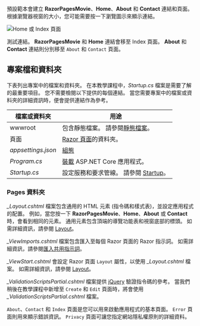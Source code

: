 預設範本會建立 **RazorPagesMovie**、**Home**、**About** 和 **Contact** 連結和頁面。 根據瀏覽器視窗的大小，您可能需要按一下瀏覽圖示來顯示連結。

![Home 或 Index 頁面](../../tutorials/razor-pages/razor-pages-start/_static/home2.png)

測試連結。 **RazorPagesMovie** 和 **Home** 連結會移至 Index 頁面。 **About** 和 **Contact** 連結則分別移至 `About` 和 `Contact` 頁面。

## <a name="project-files-and-folders"></a>專案檔和資料夾

下表列出專案中的檔案和資料夾。 在本教學課程中，*Startup.cs* 檔案是需要了解的最重要項目。 您不需要檢閱以下提供的每個連結。 當您需要專案中的檔案或資料夾的詳細資訊時，便會提供連結作為參考。

| 檔案或資料夾              | 用途 |
| ----------------- | ------------ |
| wwwroot | 包含靜態檔案。 請參閱[靜態檔案](xref:fundamentals/static-files)。 |
| 頁面 | [Razor 頁面](xref:razor-pages/index)的資料夾。 |
| *appsettings.json* | [組態](xref:fundamentals/configuration/index) |
| *Program.cs* | [裝載](xref:fundamentals/host/index) ASP.NET Core 應用程式。|
| *Startup.cs* | 設定服務和要求管線。 請參閱 [Startup](xref:fundamentals/startup)。|

### <a name="the-pages-folder"></a>Pages 資料夾

*_Layout.cshtml* 檔案包含通用的 HTML 元素 (指令碼和樣式表)，並設定應用程式的配置。 例如，當您按一下 **RazorPagesMovie**、**Home**、**About** 或 **Contact** 時，會看到相同的元素。 通用元素包含頂端的導覽功能表和視窗底部的標頭。 如需詳細資訊，請參閱 [Layout](xref:mvc/views/layout)。

*_ViewImports.cshtml* 檔案包含匯入至每個 Razor 頁面的 Razor 指示詞。 如需詳細資訊，請參閱[匯入共用指示詞](xref:mvc/views/layout#importing-shared-directives)。

*_ViewStart.cshtml* 會設定 Razor 頁面 `Layout` 屬性，以使用 *_Layout.cshtml* 檔案。 如需詳細資訊，請參閱 [Layout](xref:mvc/views/layout)。

*_ValidationScriptsPartial.cshtml* 檔案提供 [jQuery](https://jquery.com/) 驗證指令碼的參考。 當我們稍後在教學課程中新增至 `Create` 和 `Edit` 頁面時，將會使用 *_ValidationScriptsPartial.cshtml* 檔案。

`About`、`Contact` 和 `Index` 頁面是您可以用來啟動應用程式的基本頁面。 `Error` 頁面則用來顯示錯誤資訊。 `Privacy` 頁面可讓您指定網站隱私權原則的詳細資料。
